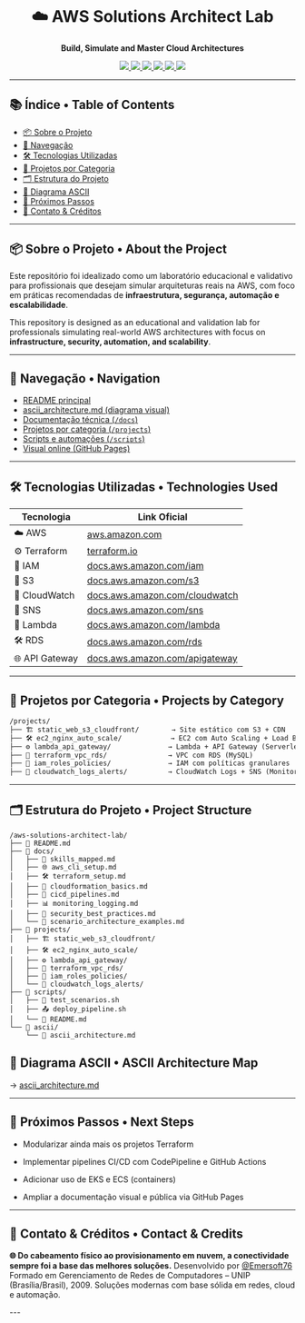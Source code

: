 <h1 align="center">☁️ AWS Solutions Architect Lab</h1>
<p align="center"><strong>Build, Simulate and Master Cloud Architectures</strong></p>

<p align="center">
  <a href="https://aws.amazon.com/" target="_blank">
    <img src="https://img.shields.io/badge/AWS-Cloud-orange?logo=amazonaws&style=for-the-badge" />
  </a>
  <a href="https://www.terraform.io/" target="_blank">
    <img src="https://img.shields.io/badge/Terraform-IaC-7B42BC?logo=terraform&style=for-the-badge" />
  </a>
  <a href="https://docs.aws.amazon.com/lambda/" target="_blank">
    <img src="https://img.shields.io/badge/Serverless-Lambda-yellow?logo=awslambda&style=for-the-badge" />
  </a>
  <a href="https://docs.aws.amazon.com/IAM/latest/UserGuide/introduction.html" target="_blank">
    <img src="https://img.shields.io/badge/Security-IAM-blue?logo=amazonaws&style=for-the-badge" />
  </a>
  <a href="https://docs.aws.amazon.com/vpc/" target="_blank">
    <img src="https://img.shields.io/badge/Networking-VPC-green?style=for-the-badge" />
  </a>
  <a href="https://Emersoft76.github.io/aws-solutions-architect-lab" target="_blank">
    <img src="https://img.shields.io/badge/Docs-Online-success?logo=github&style=for-the-badge" />
  </a>
</p>

---

## 📚 Índice • Table of Contents

- [📦 Sobre o Projeto](#-sobre-o-projeto--about-the-project)
- [🧭 Navegação](#-navegação--navigation)
- [🛠️ Tecnologias Utilizadas](#-tecnologias-utilizadas--technologies-used)
- [🚧 Projetos por Categoria](#-projetos-por-categoria--projects)
- [🗂️ Estrutura do Projeto](#-estrutura-do-projeto--project-structure)
- [🧭 Diagrama ASCII](#-diagrama-ascii--ascii-diagram)
- [🧠 Próximos Passos](#-próximos-passos--next-steps)
- [🤝 Contato & Créditos](#-contato--créditos)

---

## 📦 Sobre o Projeto • About the Project

Este repositório foi idealizado como um laboratório educacional e validativo para profissionais que desejam simular arquiteturas reais na AWS, com foco em práticas recomendadas de **infraestrutura, segurança, automação e escalabilidade**.

This repository is designed as an educational and validation lab for professionals simulating real-world AWS architectures with focus on **infrastructure, security, automation, and scalability**.

---

## 🧭 Navegação • Navigation

- [README principal](./README.md)
- [ascii_architecture.md (diagrama visual)](./ascii/ascii_architecture.md)
- [Documentação técnica (`/docs`)](./docs/)
- [Projetos por categoria (`/projects`)](./projects/)
- [Scripts e automações (`/scripts`)](./scripts/)
- [Visual online (GitHub Pages)](https://Emersoft76.github.io/aws-solutions-architect-lab)

---

## 🛠️ Tecnologias Utilizadas • Technologies Used

| Tecnologia         | Link Oficial                           |
|--------------------|-----------------------------------------|
| ☁️ AWS             | [aws.amazon.com](https://aws.amazon.com) |
| ⚙️ Terraform       | [terraform.io](https://www.terraform.io) |
| 📘 IAM             | [docs.aws.amazon.com/iam](https://docs.aws.amazon.com/iam) |
| 📂 S3              | [docs.aws.amazon.com/s3](https://docs.aws.amazon.com/s3) |
| 📡 CloudWatch      | [docs.aws.amazon.com/cloudwatch](https://docs.aws.amazon.com/cloudwatch) |
| 🔔 SNS             | [docs.aws.amazon.com/sns](https://docs.aws.amazon.com/sns) |
| 🚀 Lambda          | [docs.aws.amazon.com/lambda](https://docs.aws.amazon.com/lambda) |
| 🛠️ RDS             | [docs.aws.amazon.com/rds](https://docs.aws.amazon.com/rds) |
| 🌐 API Gateway     | [docs.aws.amazon.com/apigateway](https://docs.aws.amazon.com/apigateway) |

---

## 🚧 Projetos por Categoria • Projects by Category

```markdown
/projects/
├── 🏗️ static_web_s3_cloudfront/        → Site estático com S3 + CDN
├── 🛠️ ec2_nginx_auto_scale/            → EC2 com Auto Scaling + Load Balancer
├── ⚙️ lambda_api_gateway/              → Lambda + API Gateway (Serverless)
├── 🧩 terraform_vpc_rds/               → VPC com RDS (MySQL)
├── 🪪 iam_roles_policies/              → IAM com políticas granulares
├── 📡 cloudwatch_logs_alerts/          → CloudWatch Logs + SNS (Monitoramento)
```
---

## 🗂️ Estrutura do Projeto • Project Structure
```
/aws-solutions-architect-lab/
├── 📄 README.md
├── 📁 docs/
│   ├── 🧠 skills_mapped.md
│   ├── 🌐 aws_cli_setup.md
│   ├── 🛠️ terraform_setup.md
│   ├── 🧩 cloudformation_basics.md
│   ├── 🚀 cicd_pipelines.md
│   ├── 📊 monitoring_logging.md
│   ├── 🔐 security_best_practices.md
│   └── 📄 scenario_architecture_examples.md
├── 📁 projects/
│   ├── 🏗️ static_web_s3_cloudfront/
│   ├── 🛠️ ec2_nginx_auto_scale/
│   ├── ⚙️ lambda_api_gateway/
│   ├── 🧩 terraform_vpc_rds/
│   ├── 🪪 iam_roles_policies/
│   └── 📡 cloudwatch_logs_alerts/
├── 📁 scripts/
│   ├── 🧪 test_scenarios.sh
│   ├── 📤 deploy_pipeline.sh
│   └── 📄 README.md
└── 📁 ascii/
    └── 📄 ascii_architecture.md
```

## 🧭 Diagrama ASCII • ASCII Architecture Map

→ [ascii_architecture.md](./ascii/ascii_architecture.md)

---

## 🧠 Próximos Passos • Next Steps

* Modularizar ainda mais os projetos Terraform

* Implementar pipelines CI/CD com CodePipeline e GitHub Actions

* Adicionar uso de EKS e ECS (containers)

* Ampliar a documentação visual e pública via GitHub Pages

---

## 🤝 Contato & Créditos • Contact & Credits

<p align="center">

<strong>🌐 Do cabeamento físico ao provisionamento em nuvem, a conectividade sempre foi a base das melhores soluções.</strong>
Desenvolvido por <a href="https://github.com/Emersoft76">@Emersoft76</a>
Formado em Gerenciamento de Redes de Computadores – UNIP (Brasília/Brasil), 2009.
Soluções modernas com base sólida em redes, cloud e automação.
</p>
---
